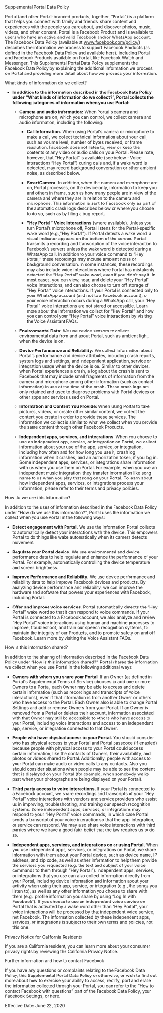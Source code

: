 Supplemental Portal Data Policy

Portal (and other Portal-branded products, together, “Portal”) is a platform that helps you connect with family and friends, share content and experiences with the people you care about, and discover photos, music, videos, and other content. Portal is a Facebook Product and is available to users who have an active and valid Facebook and/or WhatsApp account. The Facebook Data Policy (available at www.facebook.com/policy/) describes the information we process to support Facebook Products (as defined in the Facebook Data Policy and available here), including Portal and Facebook Products available on Portal, like Facebook Watch and Messenger. This Supplemental Portal Data Policy supplements the Facebook Data Policy by explaining the additional information we process on Portal and providing more detail about how we process your information.

What kinds of information do we collect?

*   **In addition to the information described in the Facebook Data Policy under “What kinds of information do we collect?”, Portal collects the following categories of information when you use Portal:**
    
    *   **Camera and audio information:** When Portal's camera and microphone are on, which you can control, we collect camera and audio information, including the following:
        
        *   **Call Information.** When using Portal's camera or microphone to make a call, we collect technical information about your call, such as volume level, number of bytes received, or frame resolution. Facebook does not listen to, view or keep the contents of any video or audio calls on your Portal. Please note, however, that “Hey Portal” is available (see below - Voice interactions “Hey Portal”) during calls and, if a wake word is detected, may record background conversation or other ambient noise, as described below.
            
        *   **SmartCamera.** In addition, when the camera and microphone are on, Portal processes, on the device only, information to keep you and others in frame, such as how many people are in view of the camera and where they are in relation to the camera and microphone. This information is sent to Facebook only as part of the automatic crash logs described below or where you choose to do so, such as by filing a bug report.
            
        *   **"Hey Portal” Voice Interactions** (where available). Unless you turn Portal’s microphone off, Portal listens for the Portal-specific wake word (e.g.,”Hey Portal”). If Portal detects a wake word, a visual indicator appears on the bottom of the screen. Portal transmits a recording and transcription of the voice interaction to Facebook’s servers unless the wake word is detected during a WhatsApp call. In addition to your voice command to “Hey Portal,” these recordings may include ambient noise or background conversation. In some instances, these recordings may also include voice interactions where Portal has mistakenly detected the “Hey Portal” wake word, even if you didn’t say it. In most cases, you can view, hear, and delete your “Hey Portal” voice interactions, and can also choose to turn off storage of “Hey Portal” voice interactions. If your Portal is connected only to your WhatsApp account (and not to a Facebook account), or your voice interaction occurs during a WhatsApp call, your ”Hey Portal” voice interactions are not stored or accessible. Learn more about the information we collect for “Hey Portal” and how you can control your “Hey Portal” voice interactions by visiting the Voice Assistant FAQs.
            
    *   **Environmental Data:** We use device sensors to collect environmental data from and about Portal, such as ambient light, when the device is on.
        
    *   **Device Performance and Reliability:** We collect information about Portal's performance and device attributes, including crash reports, system logs and settings, and independent application, service or integration usage when the device is on. Similar to other devices, when Portal experiences a crash, a log about the crash is sent to Facebook that may include small fragments of information from the camera and microphone among other information (such as contact information) in use at the time of the crash. These crash logs are only retained and used to diagnose problems with Portal devices or other apps and services used on Portal.
        
    *   **Information and Content You Provide:** When using Portal to take pictures, videos, or create other similar content, we collect the content you create in order to provide these services. The information we collect is similar to what we collect when you provide the same content through other Facebook Products.
        
    *   **Independent apps, services, and integrations:** When you choose to use an independent app, service, or integration on Portal, we collect information about your use of the app, service, or integration, including how often and for how long you use it, crash log information when it crashes, and an authorization token, if you log in. Some independent apps, services, or integrations share information with us when you use them on Portal. For example, when you use an independent music integration, they transfer information like song name to us when you play that song on your Portal. To learn about how independent apps, services, or integrations process your information, please refer to their terms and privacy policies.
        

How do we use this information?

In addition to the uses of information described in the Facebook Data Policy under “How do we use this information?”, Portal uses the information we collect when you use Portal in the following ways:

*   **Detect engagement with Portal.** We use the information Portal collects to automatically detect your interactions with the device. This empowers Portal to do things like wake automatically when its camera detects movement.
    
*   **Regulate your Portal device.** We use environmental and device performance data to help regulate and enhance the performance of your Portal. For example, automatically controlling the device temperature and screen brightness.
    
*   **Improve Performance and Reliability.** We use device performance and reliability data to help improve Facebook devices and products. By analyzing device performance and reliability, we can improve the hardware and software that powers your experiences with Facebook, including Portal.
    
*   **Offer and improve voice services.** Portal automatically detects the “Hey Portal” wake word so that it can respond to voice commands. If your Portal is connected to a Facebook account, we also analyze and review “Hey Portal” voice interactions using human and machine processes to improve, troubleshoot, and train our speech recognition systems, to maintain the integrity of our Products, and to promote safety on and off Facebook. Learn more by visiting the Voice Assistant FAQs.
    

How is this information shared?

In addition to the sharing of information described in the Facebook Data Policy under “How is this information shared?”, Portal shares the information we collect when you use Portal in the following additional ways:

*   **Owners with whom you share your Portal.** If an Owner (as defined in Portal's Supplemental Terms of Service) chooses to add one or more Owners to a Portal, each Owner may be able to access and delete certain information (such as recordings and transcripts of voice interactions), even if that information is from another Owner or others who have access to the Portal. Each Owner also is able to change Portal Settings and add or remove Owners from your Portal. If an Owner is removed from a Portal or deletes their account, information associated with that Owner may still be accessible to others who have access to your Portal, including voice interactions and access to an independent app, service, or integration connected to that Owner.
    
*   **People who have physical access to your Portal.** You should consider who has physical access to your Portal and Portal passcode (if enabled) because people with physical access to your Portal could access certain information, like the contacts of Owners, their availability, and photos or videos shared to Portal. Additionally, people with access to your Portal can make audio or video calls to any contacts. Also you should consider situations when people may be able to see the content that is displayed on your Portal (for example, when somebody walks past when your photographs are being displayed on your Portal).
    
*   **Third party access to voice interactions.** If your Portal is connected to a Facebook account, we share recordings and transcripts of your “Hey Portal” voice interactions with vendors and service providers who assist us in improving, troubleshooting, and training our speech recognition systems. Some independent apps, services, or integrations may respond to your “Hey Portal” voice commands, in which case Portal sends a transcript of your voice interaction so that the app, integration, or service can respond. We may also share voice interactions with third parties where we have a good faith belief that the law requires us to do so.
    
*   **Independent apps, services, and integrations on or using Portal.** When you use independent apps, services, or integrations on Portal, we share information with them about your Portal device, such as device name, IP address, and zip code, as well as other information to help them provide the services you requested (e.g. the text and subject of your voice commands to them through “Hey Portal”). Independent apps, services, or integrations that you use can also collect information directly from your Portal, including device information and information about your activity when using their app, service, or integration (e.g., the songs you listen to), as well as any other information you choose to share with them (e.g., profile information you share by using “Log In with Facebook”). If you choose to use an independent voice service on Portal that is activated by a wake word other than “Hey Portal”, your voice interactions will be processed by that independent voice service, not Facebook. The information collected by these independent apps, services, or integrations is subject to their own terms and policies, not this one.
    

Privacy Notice for California Residents

If you are a California resident, you can learn more about your consumer privacy rights by reviewing the California Privacy Notice.

Further information and how to contact Facebook

If you have any questions or complaints relating to the Facebook Data Policy, this Supplemental Portal Data Policy or otherwise, or wish to find out more about how to exercise your ability to access, rectify, port and erase the information collected through your Portal, you can refer to the “How to contact Facebook with questions” part of the Facebook Data Policy, your Facebook Settings, or here.

Effective Date: June 22, 2020